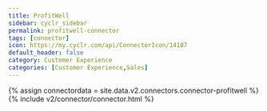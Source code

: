 ```yaml
---
title: ProfitWell
sidebar: cyclr_sidebar
permalink: profitwell-connector
tags: [connector]
icon: https://my.cyclr.com/api/ConnectorIcon/14187
default_header: false
category: Customer Experience
categories: [Customer Experience,Sales]
---
```

{% assign connectordata = site.data.v2.connectors.connector-profitwell %}
{% include v2/connector/connector.html %}	